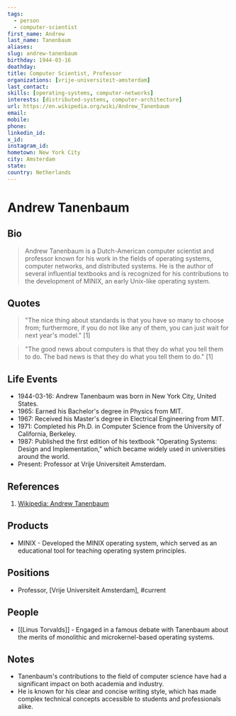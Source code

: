 ```yaml
---
tags:
  - person
  - computer-scientist
first_name: Andrew
last_name: Tanenbaum
aliases: 
slug: andrew-tanenbaum
birthday: 1944-03-16
deathday: 
title: Computer Scientist, Professor
organizations: [vrije-universiteit-amsterdam]
last_contact: 
skills: [operating-systems, computer-networks]
interests: [distributed-systems, computer-architecture]
url: https://en.wikipedia.org/wiki/Andrew_Tanenbaum
email: 
mobile: 
phone: 
linkedin_id: 
x_id: 
instagram_id: 
hometown: New York City
city: Amsterdam
state: 
country: Netherlands
---
```


# Andrew Tanenbaum

## Bio

> Andrew Tanenbaum is a Dutch-American computer scientist and professor known for his work in the fields of operating systems, computer networks, and distributed systems. He is the author of several influential textbooks and is recognized for his contributions to the development of MINIX, an early Unix-like operating system.

## Quotes

> "The nice thing about standards is that you have so many to choose from; furthermore, if you do not like any of them, you can just wait for next year's model." [1]

> "The good news about computers is that they do what you tell them to do. The bad news is that they do what you tell them to do." [1]

## Life Events

- 1944-03-16: Andrew Tanenbaum was born in New York City, United States.
- 1965: Earned his Bachelor's degree in Physics from MIT.
- 1967: Received his Master's degree in Electrical Engineering from MIT.
- 1971: Completed his Ph.D. in Computer Science from the University of California, Berkeley.
- 1987: Published the first edition of his textbook "Operating Systems: Design and Implementation," which became widely used in universities around the world.
- Present: Professor at Vrije Universiteit Amsterdam.

## References

1. [Wikipedia: Andrew Tanenbaum](https://en.wikipedia.org/wiki/Andrew_Tanenbaum)

## Products

- MINIX - Developed the MINIX operating system, which served as an educational tool for teaching operating system principles.

## Positions

- Professor, [Vrije Universiteit Amsterdam], #current

## People

- [[Linus Torvalds]] - Engaged in a famous debate with Tanenbaum about the merits of monolithic and microkernel-based operating systems.

## Notes

- Tanenbaum's contributions to the field of computer science have had a significant impact on both academia and industry.
- He is known for his clear and concise writing style, which has made complex technical concepts accessible to students and professionals alike.
